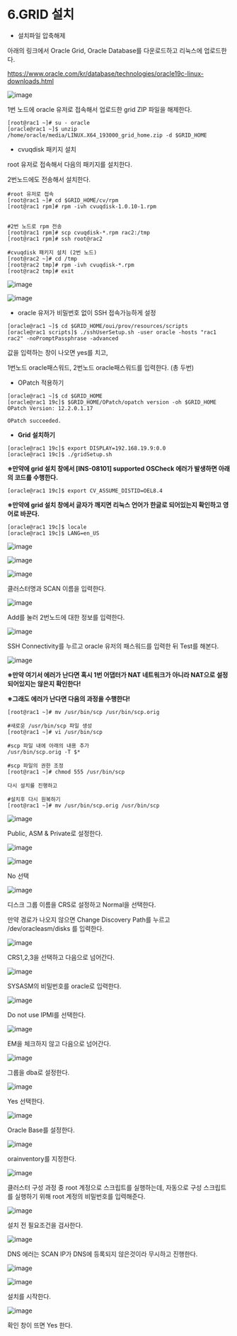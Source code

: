 # 6.GRID 설치

- 설치파일 압축해제

아래의 링크에서 Oracle Grid, Oracle Database를 다운로드하고 리눅스에 업로드한다.

https://www.oracle.com/kr/database/technologies/oracle19c-linux-downloads.html

![image](https://github.com/oraclejyp/19c_rac_inst/assets/133745372/6f5b8a53-76ff-498c-8438-a22a44133434)

1번 노드에 oracle 유저로 접속해서 업로드한 grid ZIP 파일을 해제한다.

```
[root@rac1 ~]# su - oracle
[oracle@rac1 ~]$ unzip /home/oracle/media/LINUX.X64_193000_grid_home.zip -d $GRID_HOME
```


- cvuqdisk 패키지 설치

root 유저로 접속해서 다음의 패키지를 설치한다.

2번노드에도 전송해서 설치한다.

```
#root 유저로 접속
[root@rac1 ~]# cd $GRID_HOME/cv/rpm
[root@rac1 rpm]# rpm -ivh cvuqdisk-1.0.10-1.rpm


#2번 노드로 rpm 전송
[root@rac1 rpm]# scp cvuqdisk-*.rpm rac2:/tmp
[root@rac1 rpm]# ssh root@rac2

#cvuqdisk 패키지 설치 (2번 노드)
[root@rac2 ~]# cd /tmp
[root@rac2 tmp]# rpm -ivh cvuqdisk-*.rpm
[root@rac2 tmp]# exit
```

![image](https://github.com/oraclejyp/19c_rac_inst/assets/133745372/674e3114-7a2b-4159-9d96-a23f674e2958)

![image](https://github.com/oraclejyp/19c_rac_inst/assets/133745372/0c1ad1ef-5c68-40c3-b2c8-4453e262640c)

- oracle 유저가 비밀번호 없이 SSH 접속가능하게 설정

```
[oracle@rac1 ~]$ cd $GRID_HOME/oui/prov/resources/scripts
[oracle@rac1 scripts]$ ./sshUserSetup.sh -user oracle -hosts "rac1 rac2" -noPromptPassphrase -advanced
```
값을 입력하는 창이 나오면 yes를 치고, 

1번노드 oracle패스워드, 2번노드 oracle패스워드를 입력한다. (총 두번)

- OPatch 적용하기

```
[oracle@rac1 ~]$ cd $GRID_HOME
[oracle@rac1 19c]$ $GRID_HOME/OPatch/opatch version -oh $GRID_HOME
OPatch Version: 12.2.0.1.17

OPatch succeeded.
```

- **Grid 설치하기**

```
[oracle@rac1 19c]$ export DISPLAY=192.168.19.9:0.0
[oracle@rac1 19c]$ ./gridSetup.sh
```

**※만약에 grid 설치 창에서  [INS-08101] supported OSCheck 에러가 발생하면 아래의 코드를 수행한다.**
```
[oracle@rac1 19c]$ export CV_ASSUME_DISTID=OEL8.4
```

**※만약에 grid 설치 창에서 글자가 깨지면 리눅스 언어가 한글로 되어있는지 확인하고 영어로 바꾼다.**

```
[oracle@rac1 19c]$ locale
[oracle@rac1 19c]$ LANG=en_US
```

![image](https://github.com/oraclejyp/19c_rac_inst/assets/133745372/f953fe2c-e3ce-4484-82c9-2bc602244109)

![image](https://github.com/oraclejyp/19c_rac_inst/assets/133745372/c10c0e50-4e4e-4f20-952b-02ef8369a862)

![image](https://github.com/oraclejyp/19c_rac_inst/assets/133745372/17b9297e-0aeb-46b7-8613-94cd099a6d24)

클러스터명과 SCAN 이름을 입력한다.

![image](https://github.com/oraclejyp/19c_rac_inst/assets/133745372/6804e2ce-836f-42af-890b-4de592f34190)

Add를 눌러 2번노드에 대한 정보를 입력한다.

![image](https://github.com/oraclejyp/19c_rac_inst/assets/133745372/7215ac92-4f98-4832-8bf8-bba83fef7264)

SSH Connectivity를 누르고 oracle 유저의 패스워드를 입력한 뒤 Test를 해본다.

![image](https://github.com/oraclejyp/19c_rac_inst/assets/133745372/a38c071b-2053-4911-bea3-131e200614f9)

**※만약 여기서 에러가 난다면 혹시 1번 어댑터가 NAT 네트워크가 아니라 NAT으로 설정되어있지는 않은지 확인한다!**

**※그래도 에러가 난다면 다음의 과정을 수행한다!**
```
[root@rac1 ~]# mv /usr/bin/scp /usr/bin/scp.orig
 
#새로운 /usr/bin/scp 파일 생성
[root@rac1 ~]# vi /usr/bin/scp
 
#scp 파일 내에 아래의 내용 추가
/usr/bin/scp.orig -T $*
 
#scp 파일의 권한 조정
[root@rac1 ~]# chmod 555 /usr/bin/scp
 
다시 설치를 진행하고
 
#설치후 다시 원복하기
[root@rac1 ~]# mv /usr/bin/scp.orig /usr/bin/scp
```

![image](https://github.com/oraclejyp/19c_rac_inst/assets/133745372/4808768a-b8a1-4f57-bd7d-eaff783e8854)






Public, ASM & Private로 설정한다.

![image](https://github.com/oraclejyp/19c_rac_inst/assets/133745372/4beaf229-74ed-49d2-8323-fe0ebfe5eb07)

![image](https://github.com/oraclejyp/19c_rac_inst/assets/133745372/cbadadf9-b1b9-4c27-a73b-b8ce46d5b501)

No 선택

![image](https://github.com/oraclejyp/19c_rac_inst/assets/133745372/ea383fe8-be6a-4c53-b254-52fe6ba0822c)

디스크 그룹 이름을 CRS로 설정하고 Normal을 선택한다.

만약 경로가 나오지 않으면 Change Discovery Path를 누르고 /dev/oracleasm/disks 를 입력한다.

![image](https://github.com/oraclejyp/19c_rac_inst/assets/133745372/d4423a40-f51c-4e89-89e3-9c7607c3c64e)

CRS1,2,3을 선택하고 다음으로 넘어간다.

![image](https://github.com/oraclejyp/19c_rac_inst/assets/133745372/38135444-cde8-42e6-8f11-1dfd00f64df7)

SYSASM의 비밀번호를 oracle로 입력한다.

![image](https://github.com/oraclejyp/19c_rac_inst/assets/133745372/d1b35b90-58de-4c56-939e-a5f555b53717)

Do not use IPMI를 선택한다.

![image](https://github.com/oraclejyp/19c_rac_inst/assets/133745372/3d656a11-bf2c-4a86-a774-034eb419ec11)

EM을 체크하지 않고 다음으로 넘어간다.

![image](https://github.com/oraclejyp/19c_rac_inst/assets/133745372/07033fac-b305-4bc0-9b4f-d1a1a0f3077a)

그룹을 dba로 설정한다.

![image](https://github.com/oraclejyp/19c_rac_inst/assets/133745372/abd6047c-15ad-463b-b3c6-83b9e3babc0b)

Yes 선택한다.

![image](https://github.com/oraclejyp/19c_rac_inst/assets/133745372/d3859680-97a3-475d-8ff7-263eb52e04d5)

Oracle Base를 설정한다.

![image](https://github.com/oraclejyp/19c_rac_inst/assets/133745372/17aa4e92-7b47-4540-bca8-8796e56a8bae)

orainventory를 지정한다.

![image](https://github.com/oraclejyp/19c_rac_inst/assets/133745372/f2be9eb6-cfbb-4146-8ace-9d50a8d5ee76)

클러스터 구성 과정 중 root 계정으로 스크립트를 실행하는데, 자동으로 구성 스크립트를 실행하기 위해 root 계정의 비밀번호를 입력해준다.

![image](https://github.com/oraclejyp/19c_rac_inst/assets/133745372/a610a2ce-bde5-4153-80a7-171e3e1a3b13)

설치 전 필요조건을 검사한다.

![image](https://github.com/oraclejyp/19c_rac_inst/assets/133745372/446e2538-6613-4fd1-9d19-890b13117601)

DNS 에러는 SCAN IP가 DNS에 등록되지 않은것이라 무시하고 진행한다.

![image](https://github.com/oraclejyp/19c_rac_inst/assets/133745372/f0102bdc-3a37-4377-96b4-40bf74c266b2)

![image](https://github.com/oraclejyp/19c_rac_inst/assets/133745372/96dd2b96-9947-4a54-b0af-9bc3156abb6e)

설치를 시작한다.

![image](https://github.com/oraclejyp/19c_rac_inst/assets/133745372/ccce6903-3075-40d1-aab5-5c67887e673d)

확인 창이 뜨면 Yes 한다.
